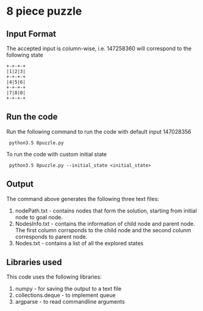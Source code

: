 # 8 piece puzzle

## Input Format

The accepted input is column-wise, i.e. 147258360 will correspond to the following state

```
+-+-+-+
|1|2|3|
+-+-+-+
|4|5|6|
+-+-+-+
|7|8|0|
+-+-+-+
```

## Run the code
Run the following command to run the code with default input 147028356

``` python3.5 8puzzle.py```

To run the code with custom initial state

``` python3.5 8puzzle.py --initial_state <initial_state>```

## Output

The command above generates the following three text files:

1. nodePath.txt - contains nodes that form the solution, starting from initial node to goal node. 
2. NodesInfo.txt - contains the information of child node and parent node. The first column corrsponds to the child node and the second colunm corresponds to parent node. 
3. Nodes.txt - contains a list of all the explored states

## Libraries used
This code uses the following libraries:
1. numpy - for saving the output to a text file
2. collections.deque - to implement queue
3. argparse - to read commandline arguments 
